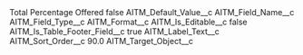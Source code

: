 <?xml version="1.0" encoding="UTF-8"?>
<CustomMetadata xmlns="http://soap.sforce.com/2006/04/metadata" xmlns:xsi="http://www.w3.org/2001/XMLSchema-instance" xmlns:xsd="http://www.w3.org/2001/XMLSchema">
    <label>Total Percentage Offered</label>
    <protected>false</protected>
    <values>
        <field>AITM_Default_Value__c</field>
        <value xsi:nil="true"/>
    </values>
    <values>
        <field>AITM_Field_Name__c</field>
        <value xsi:nil="true"/>
    </values>
    <values>
        <field>AITM_Field_Type__c</field>
        <value xsi:nil="true"/>
    </values>
    <values>
        <field>AITM_Format__c</field>
        <value xsi:nil="true"/>
    </values>
    <values>
        <field>AITM_Is_Editable__c</field>
        <value xsi:type="xsd:boolean">false</value>
    </values>
    <values>
        <field>AITM_Is_Table_Footer_Field__c</field>
        <value xsi:type="xsd:boolean">true</value>
    </values>
    <values>
        <field>AITM_Label_Text__c</field>
        <value xsi:nil="true"/>
    </values>
    <values>
        <field>AITM_Sort_Order__c</field>
        <value xsi:type="xsd:double">90.0</value>
    </values>
    <values>
        <field>AITM_Target_Object__c</field>
        <value xsi:nil="true"/>
    </values>
</CustomMetadata>
